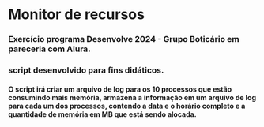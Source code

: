 # Monitor de recursos

### Exercício programa Desenvolve 2024 - Grupo Boticário em pareceria com Alura.
### script desenvolvido para fins didáticos.
#### O script irá criar um arquivo de log para os 10 processos que estão consumindo mais memória, armazena a informação em um arquivo de log para cada um dos processos, contendo a data e o horário completo e a quantidade de memória em MB que está sendo alocada.
